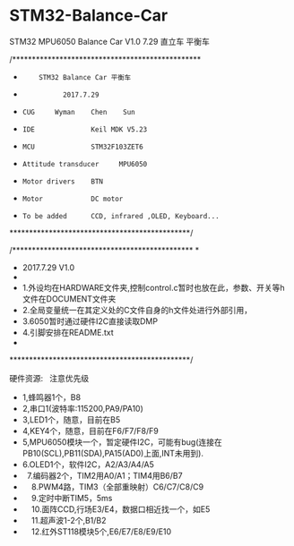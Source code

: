 # STM32-Balance-Car
STM32 MPU6050  Balance Car V1.0 7.29 直立车 平衡车

/************************************************
 
 *         STM32 Balance Car 平衡车
 *               2017.7.29
 *     CUG     Wyman    Chen    Sun
         
 *     IDE              Keil MDK V5.23
 *     MCU              STM32F103ZET6
 *     Attitude transducer     MPU6050
 *     Motor drivers    BTN
 *     Motor            DC motor
    
 *     To be added      CCD, infrared ,OLED, Keyboard...

 **********************************************/
 
/**********************************************
 *
 *  2017.7.29   V1.0
 *  
 *  1.外设均在HARDWARE文件夹,控制control.c暂时也放在此，参数、开关等h文件在DOCUMENT文件夹
 *  2.全局变量统一在其定义处的C文件自身的h文件处进行外部引用，
 *  3.6050暂时通过硬件I2C直接读取DMP
 *  4.引脚安排在README.txt
 *
 **********************************************/

	
硬件资源:    注意优先级
*	1,蜂鸣器1个，B8
*	2,串口1(波特率:115200,PA9/PA10)
*	3,LED1个，随意，目前在B5
*	4,KEY4个，随意，目前在F6/F7/F8/F9
* 	5,MPU6050模块一个，暂定硬件I2C，可能有bug(连接在PB10(SCL),PB11(SDA),PA15(AD0)上面,INT未用到). 
*	6.OLED1个，软件I2C，A2/A3/A4/A5
*    	7.编码器2个，TIM2用A0/A1；TIM4用B6/B7
*    	8.PWM4路，TIM3（全部重映射）C6/C7/C8/C9
*    	9.定时中断TIM5，5ms
*    	10.面阵CCD,行场E3/E4，数据口相近找一个，如E5
*    	11.超声波1-2个,B1/B2
*    	12.红外ST118模块5个,E6/E7/E8/E9/E10